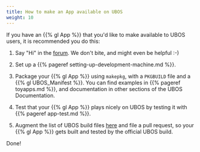```yaml
---
title: How to make an App available on UBOS
weight: 10
---
```


If you have an {{% gl App %}} that you'd like to make available to UBOS users, it
is recommended you do this:

1. Say "Hi" in the [forum](/community/). We don't bite, and might even be
   helpful :-)

1. Set up a {{% pageref setting-up-development-machine.md %}}.

1. Package your {{% gl App %}} using ``makepkg``, with a ``PKGBUILD`` file and a
   {{% gl UBOS_Manifest %}}. You can find examples in {{% pageref toyapps.md %}},
   and documentation in other sections of the UBOS Documentation.

1. Test that your {{% gl App %}} plays nicely on UBOS by testing it with
   {{% pageref app-test.md %}}.

1. Augment the list of UBOS build files
   [here](https://github.com/uboslinux/ubos-buildconfig/tree/develop/hl/us>)
   and file a pull request, so your {{% gl App %}} gets built and tested by
   the official UBOS build.

Done!

